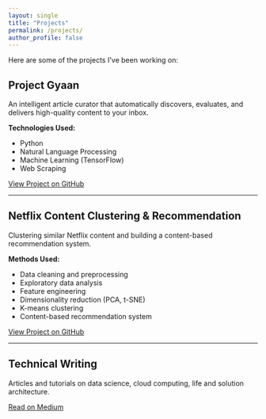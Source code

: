 ```yaml
---
layout: single
title: "Projects"
permalink: /projects/
author_profile: false
---
```


Here are some of the projects I've been working on:

## Project Gyaan

An intelligent article curator that automatically discovers, evaluates, and delivers high-quality content to your inbox.

**Technologies Used:**
- Python
- Natural Language Processing
- Machine Learning (TensorFlow)
- Web Scraping

[View Project on GitHub](https://github.com/Bprs68/ProjectGyaan)

---

## Netflix Content Clustering & Recommendation

Clustering similar Netflix content and building a content-based recommendation system.

**Methods Used:**
- Data cleaning and preprocessing
- Exploratory data analysis
- Feature engineering
- Dimensionality reduction (PCA, t-SNE)
- K-means clustering
- Content-based recommendation system

[View Project on GitHub](https://github.com/Bprs68/Netflix-content-clustering)

---

## Technical Writing

Articles and tutorials on data science, cloud computing, life and solution architecture.

[Read on Medium](https://medium.com/@bhaskards6869)
